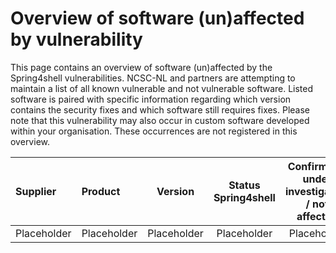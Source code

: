 # Overview of software (un)affected by vulnerability

This page contains an overview of software (un)affected by the Spring4shell vulnerabilities. NCSC-NL and partners are attempting to maintain a list of all known vulnerable and not vulnerable software. Listed software is paired with specific information regarding which version contains the security fixes and which software still requires fixes. Please note that this vulnerability may also occur in custom software developed within your organisation. These occurrences are not registered in this overview.

| Supplier | Product | Version | Status Spring4shell | Confirmed / under investigation / not affected | Notes | Links |
|:---------|:--------|:--------------------:|:--------------------:|:--------------------:|:------|------:|
|Placeholder|Placeholder|Placeholder|Placeholder|Placeholder|Placeholder|Placeholder|

